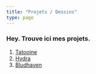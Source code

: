 ```yaml
---
title: "Projets / Dessins"
type: page
---
```



### Hey. Trouve ici mes projets.

1. [Tatooine](/projects/tatooine/)
2. [Hydra](/projects/hydra/)
3. [Bludhaven](/projects/bludhaven/)

